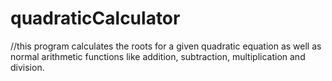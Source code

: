 # quadraticCalculator
//this program calculates the roots for a given quadratic equation as well as normal arithmetic functions like addition, subtraction, multiplication and division.
